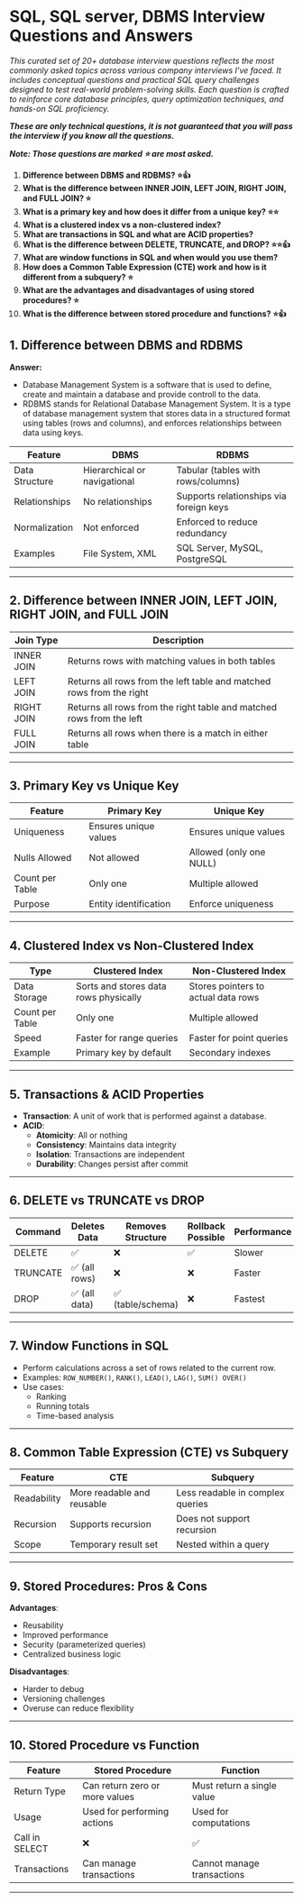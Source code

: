 # SQL, SQL server, DBMS Interview Questions and Answers

_This curated set of 20+ database interview questions reflects the most commonly asked topics across various company interviews I've faced. It includes conceptual questions and practical SQL query challenges designed to test real-world problem-solving skills. Each question is crafted to reinforce core database principles, query optimization techniques, and hands-on SQL proficiency._ 

***These are only technical questions, it is not guaranteed that you will pass the interview if you know all the questions.***

***Note: Those questions are marked ⭐ are most asked.***

1. **Difference between DBMS and RDBMS? ⭐👍**
2. **What is the difference between INNER JOIN, LEFT JOIN, RIGHT JOIN, and FULL JOIN? ⭐**  
3. **What is a primary key and how does it differ from a unique key? ⭐⭐**  
4. **What is a clustered index vs a non-clustered index?**  
5. **What are transactions in SQL and what are ACID properties?**  
6. **What is the difference between DELETE, TRUNCATE, and DROP? ⭐⭐👍**  
7. **What are window functions in SQL and when would you use them?**  
8. **How does a Common Table Expression (CTE) work and how is it different from a subquery? ⭐**  
9. **What are the advantages and disadvantages of using stored procedures? ⭐**
10. **What is the difference between stored procedure and functions? ⭐👍**


## 1. Difference between DBMS and RDBMS

**Answer:** 
- Database Management System is a software that is used to define, create and maintain a database and provide controll to the data.
- RDBMS stands for Relational Database Management System. It is a type of database management system that stores data in a structured format using tables (rows and columns), and enforces relationships between data using keys.

| Feature         | DBMS                          | RDBMS                          |
|----------------|-------------------------------|--------------------------------|
| Data Structure | Hierarchical or navigational  | Tabular (tables with rows/columns) |
| Relationships  | No relationships              | Supports relationships via foreign keys |
| Normalization  | Not enforced                  | Enforced to reduce redundancy |
| Examples       | File System, XML              | SQL Server, MySQL, PostgreSQL |

---

## 2. Difference between INNER JOIN, LEFT JOIN, RIGHT JOIN, and FULL JOIN

| Join Type     | Description |
|---------------|-------------|
| INNER JOIN    | Returns rows with matching values in both tables |
| LEFT JOIN     | Returns all rows from the left table and matched rows from the right |
| RIGHT JOIN    | Returns all rows from the right table and matched rows from the left |
| FULL JOIN     | Returns all rows when there is a match in either table |

---

## 3. Primary Key vs Unique Key

| Feature         | Primary Key                | Unique Key                   |
|----------------|----------------------------|------------------------------|
| Uniqueness     | Ensures unique values      | Ensures unique values        |
| Nulls Allowed  | Not allowed                | Allowed (only one NULL)      |
| Count per Table| Only one                   | Multiple allowed             |
| Purpose        | Entity identification      | Enforce uniqueness           |

---

## 4. Clustered Index vs Non-Clustered Index

| Type              | Clustered Index                         | Non-Clustered Index                     |
|-------------------|------------------------------------------|-----------------------------------------|
| Data Storage      | Sorts and stores data rows physically    | Stores pointers to actual data rows     |
| Count per Table   | Only one                                 | Multiple allowed                        |
| Speed             | Faster for range queries                 | Faster for point queries                |
| Example           | Primary key by default                   | Secondary indexes                       |

---

## 5. Transactions & ACID Properties

- **Transaction**: A unit of work that is performed against a database.
- **ACID**:
  - **Atomicity**: All or nothing
  - **Consistency**: Maintains data integrity
  - **Isolation**: Transactions are independent
  - **Durability**: Changes persist after commit

---

## 6. DELETE vs TRUNCATE vs DROP

| Command   | Deletes Data | Removes Structure | Rollback Possible | Performance |
|-----------|--------------|-------------------|-------------------|-------------|
| DELETE    | ✅            | ❌                 | ✅                 | Slower      |
| TRUNCATE  | ✅ (all rows) | ❌                 | ❌                 | Faster      |
| DROP      | ✅ (all data) | ✅ (table/schema)  | ❌                 | Fastest     |

---

## 7. Window Functions in SQL

- Perform calculations across a set of rows related to the current row.
- Examples: `ROW_NUMBER()`, `RANK()`, `LEAD()`, `LAG()`, `SUM() OVER()`
- Use cases:
  - Ranking
  - Running totals
  - Time-based analysis

---

## 8. Common Table Expression (CTE) vs Subquery

| Feature         | CTE                                | Subquery                          |
|----------------|-------------------------------------|-----------------------------------|
| Readability     | More readable and reusable         | Less readable in complex queries |
| Recursion       | Supports recursion                 | Does not support recursion        |
| Scope           | Temporary result set               | Nested within a query             |

---

## 9. Stored Procedures: Pros & Cons

**Advantages**:
- Reusability
- Improved performance
- Security (parameterized queries)
- Centralized business logic

**Disadvantages**:
- Harder to debug
- Versioning challenges
- Overuse can reduce flexibility

---

## 10. Stored Procedure vs Function

| Feature         | Stored Procedure             | Function                        |
|----------------|------------------------------|----------------------------------|
| Return Type     | Can return zero or more values | Must return a single value       |
| Usage           | Used for performing actions   | Used for computations            |
| Call in SELECT  | ❌                            | ✅                                |
| Transactions    | Can manage transactions       | Cannot manage transactions       |

---
